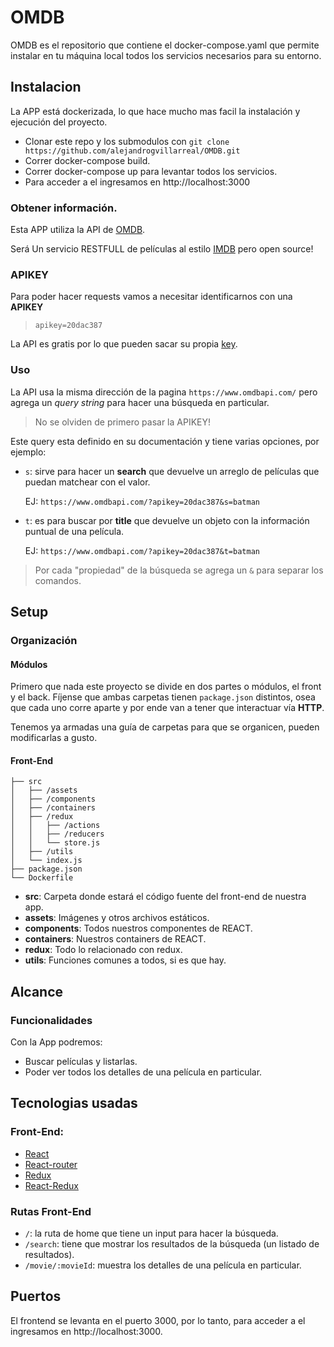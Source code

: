 # OMDB

OMDB es el repositorio que contiene el docker-compose.yaml que permite instalar en tu máquina local todos los servicios necesarios para su entorno.

## Instalacion

La APP está dockerizada, lo que hace mucho mas facil la instalación y ejecución del proyecto.

* Clonar este repo y los submodulos con `git clone https://github.com/alejandrogvillarreal/OMDB.git`
* Correr docker-compose build.
* Correr docker-compose up para levantar todos los servicios.
* Para acceder a el ingresamos en http://localhost:3000

### Obtener información.

Esta APP utiliza la API de [OMDB](http://www.omdbapi.com/).

Será Un servicio RESTFULL de películas al estilo [IMDB](http://www.imdb.com/) pero open source!

### APIKEY

Para poder hacer requests vamos a necesitar identificarnos con una **APIKEY**

> `apikey=20dac387`

La API es gratis por lo que pueden sacar su propia [key](https://www.omdbapi.com/apikey.aspx?__EVENTTARGET=freeAcct&__EVENTARGUMENT=&__LASTFOCUS=&__VIEWSTATE=%2FwEPDwUKLTIwNDY4MTIzNQ9kFgYCAQ9kFgICBw8WAh4HVmlzaWJsZWhkAgIPFgIfAGhkAgMPFgIfAGhkGAEFHl9fQ29udHJvbHNSZXF1aXJlUG9zdEJhY2tLZXlfXxYDBQtwYXRyZW9uQWNjdAUIZnJlZUFjY3QFCGZyZWVBY2N0x0euvR%2FzVv1jLU3mGetH4R3kWtYKWACCaYcfoP1IY8g%3D&__VIEWSTATEGENERATOR=5E550F58&__EVENTVALIDATION=%2FwEdAAU5GG7XylwYou%2BzznFv7FbZmSzhXfnlWWVdWIamVouVTzfZJuQDpLVS6HZFWq5fYpioiDjxFjSdCQfbG0SWduXFd8BcWGH1ot0k0SO7CfuulN6vYN8IikxxqwtGWTciOwQ4e4xie4N992dlfbpyqd1D&at=freeAcct&Email=).

### Uso

La API usa la misma dirección de la pagina `https://www.omdbapi.com/` pero agrega un _query string_ para hacer una búsqueda en particular.

> No se olviden de primero pasar la APIKEY!

Este query esta definido en su documentación y tiene varias opciones, por ejemplo:

  * `s`: sirve para hacer un **search** que devuelve un arreglo de películas que puedan matchear con el valor.

    EJ: `https://www.omdbapi.com/?apikey=20dac387&s=batman`

  * `t`: es para buscar por **title** que devuelve un objeto con la información puntual de una película.

    EJ: `https://www.omdbapi.com/?apikey=20dac387&t=batman`

> Por cada "propiedad" de la búsqueda se agrega un `&` para separar los comandos.


## Setup

### Organización

#### Módulos

Primero que nada este proyecto se divide en dos partes o módulos, el front y el back. Fíjense que ambas carpetas tienen `package.json` distintos, osea que cada uno corre aparte y por ende van a tener que interactuar vía **HTTP**.

Tenemos ya armadas una guía de carpetas para que se organicen, pueden modificarlas a gusto.

#### Front-End

```bash.
├── src
│   ├── /assets
│   ├── /components
│   ├── /containers
│   ├── /redux
│   │   ├── /actions
│   │   ├── /reducers
│   │   └── store.js
│   ├── /utils
│   └── index.js
├── package.json
└── Dockerfile
```

* __src__: Carpeta donde estará el código fuente del front-end de nuestra app.
* __assets__: Imágenes y otros archivos estáticos. 
* __components__: Todos nuestros componentes de REACT.
* __containers__: Nuestros containers de REACT.
* __redux__: Todo lo relacionado con redux.
* __utils__: Funciones comunes a todos, si es que hay.


## Alcance

### Funcionalidades

Con la App podremos:

* Buscar películas y listarlas.
* Poder ver todos los detalles de una película en particular.


## Tecnologias usadas

### Front-End:

* [React](https://reactjs.org/docs/getting-started.html)
* [React-router](https://github.com/ReactTraining/react-router)
* [Redux](https://redux.js.org/basics)
* [React-Redux](https://github.com/reactjs/react-redux)

### Rutas Front-End

* `/`: la ruta de home que tiene un input para hacer la búsqueda.
* `/search`: tiene que mostrar los resultados de la búsqueda (un listado de resultados).
* `/movie/:movieId`: muestra los detalles de una película en particular.

## Puertos

El frontend se levanta en el puerto 3000, por lo tanto, para acceder a el ingresamos en http://localhost:3000.